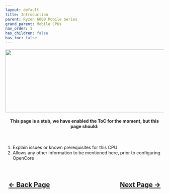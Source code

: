 ```yaml
---
layout: default
title: Introduction
parent: Ryzen 6000 Mobile Series
grand_parent: Mobile CPUs
nav_order: 1
has_children: false
has_toc: false
---
```


<style>
  .navigation-container {
    display: flex;
    justify-content: space-between;
    align-items: center;
    width: 100%;
  }
  
  .nav-button {
    margin: 10px;
  }
</style>

<p align="center">
  <img width="650" height="200" src="../../../../../assets/Header-Placeholder.png">
</p>

<h4 align="center">This page is a stub, we have enabled the ToC for the moment, but this page should:</h4>
<br>

1. Explain issues or known prerequisites for this CPU
2. Allows any other information to be mentioned here, prior to configuring OpenCore

<h2 align="center">
  <br>
  <div class="navigation-container">
    <a class="nav-button" href="../index/">&larr; Back Page</a>
    <a class="nav-button" href="../02-ACPI/">Next Page &rarr;</a>
  </div>
  <br>
</h2>
